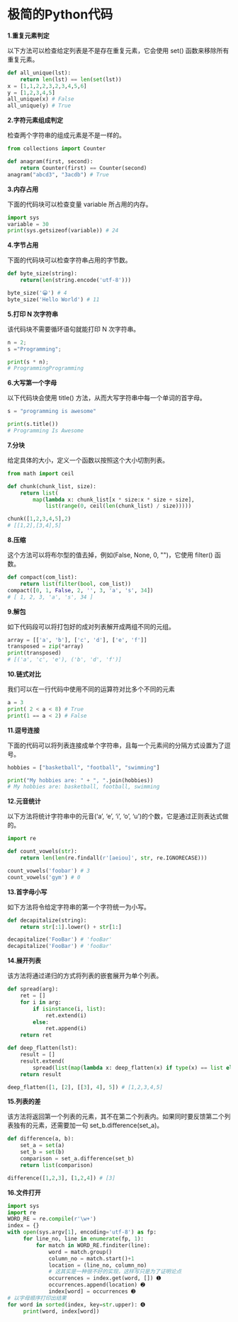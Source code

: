 # 极简的Python代码



**1.重复元素判定**

以下方法可以检查给定列表是不是存在重复元素，它会使用 set() 函数来移除所有重复元素。

```python
def all_unique(lst):
    return len(lst) == len(set(lst))
x = [1,1,2,2,3,2,3,4,5,6]
y = [1,2,3,4,5]
all_unique(x) # False
all_unique(y) # True
```



**2.字符元素组成判定**

检查两个字符串的组成元素是不是一样的。

```python
from collections import Counter

def anagram(first, second):
    return Counter(first) == Counter(second)
anagram("abcd3", "3acdb") # True
```



**3.内存占用**

下面的代码块可以检查变量 variable 所占用的内存。

```python
import sys 
variable = 30 
print(sys.getsizeof(variable)) # 24
```



**4.字节占用**

下面的代码块可以检查字符串占用的字节数。

```python
def byte_size(string):
    return(len(string.encode('utf-8')))

byte_size('😀') # 4
byte_size('Hello World') # 11
```



**5.打印 N 次字符串**

该代码块不需要循环语句就能打印 N 次字符串。

```python
n = 2; 
s ="Programming"; 

print(s * n);
# ProgrammingProgramming
```



**6.大写第一个字母**

以下代码块会使用 title() 方法，从而大写字符串中每一个单词的首字母。

```python
s = "programming is awesome"

print(s.title())
# Programming Is Awesome
```



**7.分块**

给定具体的大小，定义一个函数以按照这个大小切割列表。

```python
from math import ceil

def chunk(chunk_list, size):
    return list(
        map(lambda x: chunk_list[x * size:x * size + size],
            list(range(0, ceil(len(chunk_list) / size)))))

chunk([1,2,3,4,5],2)
# [[1,2],[3,4],5]
```





**8.压缩**

这个方法可以将布尔型的值去掉，例如(False, None, 0, "")，它使用 filter() 函数。

```python
def compact(com_list):
    return list(filter(bool, com_list))
compact([0, 1, False, 2, '', 3, 'a', 's', 34])
# [ 1, 2, 3, 'a', 's', 34 ]
```





**9.解包**

如下代码段可以将打包好的成对列表解开成两组不同的元组。

```python
array = [['a', 'b'], ['c', 'd'], ['e', 'f']]
transposed = zip(*array)
print(transposed)
# [('a', 'c', 'e'), ('b', 'd', 'f')]
```



**10.链式对比**

我们可以在一行代码中使用不同的运算符对比多个不同的元素

```python
a = 3
print( 2 < a < 8) # True
print(1 == a < 2) # False
```





**11.逗号连接**

下面的代码可以将列表连接成单个字符串，且每一个元素间的分隔方式设置为了逗号。

```python
hobbies = ["basketball", "football", "swimming"]

print("My hobbies are: " + ", ".join(hobbies))
# My hobbies are: basketball, football, swimming
```



**12.元音统计**

以下方法将统计字符串中的元音(‘a’, ‘e’, ‘i’, ‘o’, ‘u’)的个数，它是通过正则表达式做的。

```python
import re

def count_vowels(str):
    return len(len(re.findall(r'[aeiou]', str, re.IGNORECASE)))

count_vowels('foobar') # 3
count_vowels('gym') # 0
```





**13.首字母小写**

如下方法将令给定字符串的第一个字符统一为小写。

```python
def decapitalize(string):
    return str[:1].lower() + str[1:]

decapitalize('FooBar') # 'fooBar'
decapitalize('FooBar') # 'fooBar'
```





**14.展开列表**

该方法将通过递归的方式将列表的嵌套展开为单个列表。

```python
def spread(arg):
    ret = []
    for i in arg:
        if isinstance(i, list):
            ret.extend(i)
        else:
            ret.append(i)
    return ret

def deep_flatten(lst):
    result = []
    result.extend(
        spread(list(map(lambda x: deep_flatten(x) if type(x) == list else x, lst))))
    return result

deep_flatten([1, [2], [[3], 4], 5]) # [1,2,3,4,5]
```



**15.列表的差**

该方法将返回第一个列表的元素，其不在第二个列表内。如果同时要反馈第二个列表独有的元素，还需要加一句 set_b.difference(set_a)。

```python
def difference(a, b):
    set_a = set(a)
    set_b = set(b)
    comparison = set_a.difference(set_b)
    return list(comparison)

difference([1,2,3], [1,2,4]) # [3]
```



**16.文件打开**

```python
import sys 
import re 
WORD_RE = re.compile(r'\w+') 
index = {} 
with open(sys.argv[1], encoding='utf-8') as fp: 
     for line_no, line in enumerate(fp, 1): 
         for match in WORD_RE.finditer(line): 
             word = match.group() 
             column_no = match.start()+1 
             location = (line_no, column_no) 
             # 这其实是一种很不好的实现，这样写只是为了证明论点
             occurrences = index.get(word, []) ➊
             occurrences.append(location) ➋
             index[word] = occurrences ➌
# 以字母顺序打印出结果
for word in sorted(index, key=str.upper): ➍
     print(word, index[word])
```







